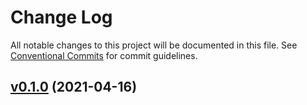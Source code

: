 # Change Log

All notable changes to this project will be documented in this file.
See [Conventional Commits](Https://conventionalcommits.org) for commit guidelines.

<!-- changelog -->

## [v0.1.0](https://github.com/dkuku/ex_chroma/compare/v0.1.0...v0.1.0) (2021-04-16)



